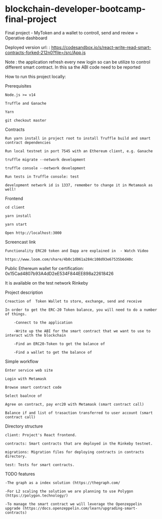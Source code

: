 # blockchain-developer-bootcamp-final-project


Final project - MyToken and a wallet to controll, send and review = Operative dashboard 

Deployed version url: : https://codesandbox.io/s/react-write-read-smart-contracts-forked-212n0?file=/src/App.js

Note : the application refresh every new login so can be utilize to control different smart contract. In this sa the ABI code need to be reported

How to run this project locally:

Prerequisites

    Node.js >= v14

    Truffle and Ganache

    Yarn

    git checkout master


Contracts

    Run yarn install in project root to install Truffle build and smart contract dependencies

    Run local testnet in port 7545 with an Ethereum client, e.g. Ganache

    truffle migrate --network development

    truffle console --network development

    Run tests in Truffle console: test

    development network id is 1337, remember to change it in Metamask as well!


Frontend

    cd client

    yarn install

    yarn start

    Open http://localhost:3000


Screencast link

    Functionality ERC20 token and Dapp are explained in  - Watch Video

    https://www.loom.com/share/4b0c1d061a284c108d93e67535b6d40c


Public Ethereum wallet for certification:   0x15Cad4807b93A4dD2eE534F844EE898a22618426

It is available on the test network Rinkeby 


Project description

    Creaction of  Token Wallet to store, exchange, send and receive 

    In order to get the ERC-20 Token balance, you will need to do a number of things.

        -Connect to the application

        -Write up the ABI for the smart contract that we want to use to interact with the blockchain

        -Find an ERC20-Token to get the balance of

        -Find a wallet to get the balance of


Simple workflow
  
    Enter service web site
  
    Login with Metamask
  
    Browse smart contract code
  
    Select baalnce of 
  
    Agree on contract, pay erc20 with Metamask (smart contract call)
  
    Balance if and list of trasaction transferred to user account (smart contract call)


Directory structure
  
    client: Project's React frontend.
  
    contracts: Smart contracts that are deployed in the Rinkeby testnet.
  
    migrations: Migration files for deploying contracts in contracts directory.
  
    test: Tests for smart contracts.

TODO features

    -The graph as a index solution (https://thegraph.com/

    -For L2 scaling the solution we are planning to use Polygon (https://polygon.technology/)

    -To manage the smart contract we will leverage the Openzeppelin upgrade (https://docs.openzeppelin.com/learn/upgrading-smart-contracts)


